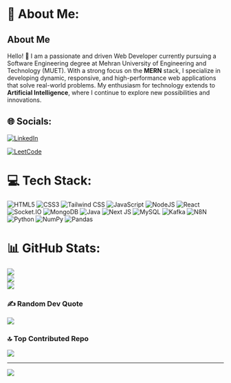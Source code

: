 # 💫 About Me:
<div>
  <h2>About Me</h2>
  <p>Hello! 👋 I am a passionate and driven Web Developer currently pursuing a Software Engineering degree at Mehran University of Engineering and Technology (MUET). With a strong focus on the <strong>MERN</strong> stack, I specialize in developing dynamic, responsive, and high-performance web applications that solve real-world problems. My enthusiasm for technology extends to <strong>Artificial Intelligence</strong>, where I continue to explore new possibilities and innovations.</p>
</div>



## 🌐 Socials:
[![LinkedIn](https://img.shields.io/badge/-LinkedIn-0077B5?logo=linkedin&logoColor=white)](https://www.linkedin.com/in/muzamil-dars-2145b425b/)

[![LeetCode](https://img.shields.io/badge/-LeetCode-FFA116?logo=leetcode&logoColor=white)](https://leetcode.com/u/Muzamil74/)

# 💻 Tech Stack:
![HTML5](https://img.shields.io/badge/html5-%23E34F26.svg?style=for-the-badge&logo=html5&logoColor=white) 
![CSS3](https://img.shields.io/badge/css3-%231572B6.svg?style=for-the-badge&logo=css3&logoColor=white) 
![Tailwind CSS](https://img.shields.io/badge/tailwind%20css-%2338B2AC.svg?style=for-the-badge&logo=tailwindcss&logoColor=white) 
![JavaScript](https://img.shields.io/badge/javascript-%23323330.svg?style=for-the-badge&logo=javascript&logoColor=%23F7DF1E) 
![NodeJS](https://img.shields.io/badge/node.js-6DA55F?style=for-the-badge&logo=node.js&logoColor=white) 
![React](https://img.shields.io/badge/react-%2320232a.svg?style=for-the-badge&logo=react&logoColor=%2361DAFB) 
![Socket.IO](https://img.shields.io/badge/socket.io-%23000000.svg?style=for-the-badge&logo=socket.io&logoColor=white) 
![MongoDB](https://img.shields.io/badge/MongoDB-%234ea94b.svg?style=for-the-badge&logo=mongodb&logoColor=white) 
![Java](https://img.shields.io/badge/java-%23ED8B00.svg?style=for-the-badge&logo=openjdk&logoColor=white) 
![Next JS](https://img.shields.io/badge/Next-black?style=for-the-badge&logo=next.js&logoColor=white) 
![MySQL](https://img.shields.io/badge/mysql-4479A1.svg?style=for-the-badge&logo=mysql&logoColor=white) 
![Kafka](https://img.shields.io/badge/kafka-%23000000.svg?style=for-the-badge&logo=apachekafka&logoColor=white) 
![N8N](https://img.shields.io/badge/n8n-%23000000.svg?style=for-the-badge&logo=n8n&logoColor=white) 
![Python](https://img.shields.io/badge/python-3670A0?style=for-the-badge&logo=python&logoColor=ffdd54) 
![NumPy](https://img.shields.io/badge/numpy-%23013243.svg?style=for-the-badge&logo=numpy&logoColor=white) 
![Pandas](https://img.shields.io/badge/pandas-%23150458.svg?style=for-the-badge&logo=pandas&logoColor=white)

# 📊 GitHub Stats:
![](https://github-readme-stats.vercel.app/api?username=Muzamil-074&theme=merko&hide_border=false&include_all_commits=true&count_private=true)<br/>
![](https://github-readme-streak-stats.herokuapp.com/?user=Muzamil-074&theme=merko&hide_border=false)<br/>
![](https://github-readme-stats.vercel.app/api/top-langs/?username=Muzamil-074&theme=merko&hide_border=false&include_all_commits=true&count_private=true&layout=compact)

### ✍️ Random Dev Quote
![](https://quotes-github-readme.vercel.app/api?type=horizontal&theme=merko)

### 🔝 Top Contributed Repo
![](https://github-contributor-stats.vercel.app/api?username=Muzamil-074&limit=5&theme=dark&combine_all_yearly_contributions=true)

---
[![](https://visitcount.itsvg.in/api?id=Muzamil-074&icon=4&color=1)](https://visitcount.itsvg.in)

<!-- Proudly created with GPRM ( https://gprm.itsvg.in ) -->
